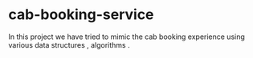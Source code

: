 # cab-booking-service
In this project we have tried to mimic the cab booking experience using various data structures , algorithms .
